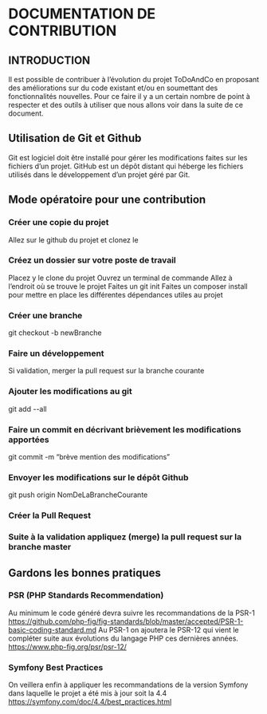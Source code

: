 # DOCUMENTATION DE CONTRIBUTION
## INTRODUCTION
Il est possible de contribuer à l’évolution du projet ToDoAndCo
en proposant des améliorations sur du code existant et/ou en soumettant des fonctionnalités nouvelles.
Pour ce faire il y a un certain nombre de point à respecter et des outils à utiliser que nous allons voir dans la suite de ce document.
## Utilisation de Git et Github
Git est logiciel doit être installé pour gérer les modifications faites sur les fichiers d’un projet.
GitHub est un dépôt distant qui héberge les fichiers utilisés dans le développement  d’un projet géré par Git.
## Mode opératoire pour une contribution
### Créer une copie du projet
Allez sur le github du projet et clonez le
### Créez un dossier sur votre poste de travail
Placez y le clone du projet
Ouvrez un terminal de commande 
Allez à l’endroit où se trouve le projet
Faites un git init
Faites un composer install pour mettre en place les différentes dépendances utiles au projet
### Créer une branche
git  checkout -b newBranche
### Faire un développement 
Si validation, merger la pull request sur la branche courante
### Ajouter les modifications au git
git  add --all
### Faire un commit en décrivant brièvement les modifications apportées
git commit -m “brève mention des modifications”
### Envoyer les modifications sur le dépôt Github
git  push origin NomDeLaBrancheCourante
### Créer la Pull Request
### Suite à la validation appliquez (merge) la pull request sur la branche master
## Gardons les bonnes pratiques 
### PSR (PHP Standards Recommendation)
Au minimum le code généré devra suivre les recommandations de la PSR-1
<https://github.com/php-fig/fig-standards/blob/master/accepted/PSR-1-basic-coding-standard.md>
Au PSR-1 on ajoutera le PSR-12 qui vient le compléter suite aux évolutions du langage PHP ces dernières années.
<https://www.php-fig.org/psr/psr-12/>
### Symfony Best Practices
On veillera enfin à appliquer les recommandations de la version Symfony dans laquelle le projet a été mis à jour soit la 4.4
<https://symfony.com/doc/4.4/best_practices.html>
